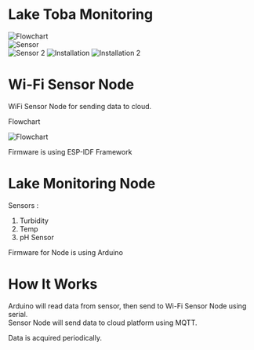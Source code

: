 # Lake Toba Monitoring
![Flowchart](docs/device.png)  
![Sensor](docs/sensor.jpeg)  
![Sensor 2](docs/sensor2.png)
![Installation](docs/instalasi.jpeg)
![Installation 2](docs/instalasi2.jpeg) 


# Wi-Fi Sensor Node
WiFi Sensor Node for sending data to cloud.  

Flowchart  

![Flowchart](docs/Flowchart.png)  

Firmware is using ESP-IDF Framework


# Lake Monitoring Node
Sensors :  
1. Turbidity
2. Temp
3. pH Sensor

Firmware for Node is using Arduino


# How It Works
Arduino will read data from sensor, then send to Wi-Fi Sensor Node using serial.  
Sensor Node will send data to cloud platform using MQTT.  

Data is acquired periodically.